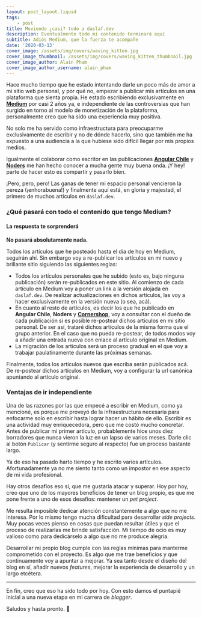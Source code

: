 ```yaml
---
layout: post_layout.liquid
tags:
    - post
title: Moviendo ¿casi? todo a daslaf.dev
description: Eventualmente todo mi contenido terminará aquí
subtitle: Adiós Medium, que la fuerza te acompañe
date: '2020-03-13'
cover_image: /assets/img/covers/waving_kitten.jpg
cover_image_thumbnail: /assets/img/covers/waving_kitten_thumbnail.jpg
cover_image_author: Alain Pham
cover_image_author_username: alain_pham
---
```


Hace mucho tiempo que he estado intentando darle un poco más de amor a mi sitio web personal, y por qué no, empezar a publicar mis artículos en una plataforma que sienta propia. He estado escribiendo exclusivamente en **[Medium](https://medium.com/@osmancea)** por casi 2 años ya, e independiente de las controversias que han surgido en torno al modelo de monetización de la plataforma, personalmente creo que ha sido una experiencia muy positiva.

No solo me ha servido como infraestructura para preocuparme exclusivamente de escribir y no de dónde hacerlo, sino que también me ha expuesto a una audiencia a la que hubiese sido difícil llegar por mis propios medios.

Igualmente el colaborar como escritor en las publicaciones **[Angular Chile](https://medium.com/angular-chile)** y **[Noders](https://medium.com/noders)** me han hecho conocer a mucha gente muy buena onda. ¡Y hey! parte de hacer esto es compartir y pasarlo bien.

¡Pero, pero, pero! Las ganas de tener mi espacio personal vencieron la pereza (¡enhorabuena!) y finalmente aquí está, en gloria y majestad, el primero de muchos artículos en `daslaf.dev`.

### ¿Qué pasará con todo el contenido que tengo Medium?
#### La respuesta te sorprenderá

**No pasará absolutamente nada.**

Todos los artículos que he posteado hasta el día de hoy en Medium, seguirán ahí. Sin embargo voy a re-publicar los artículos en mi nuevo y brillante sitio siguiendo las siguientes reglas:

- Todos los artículos personales que he subido (esto es, bajo ninguna publicación) serán re-publicados en este sitio. Al comienzo de cada artículo en Medium voy a poner un link a la versión alojada en `daslaf.dev`. De realizar actualizaciones en dichos artículos, las voy a hacer exclusivamente en la versión nueva (o sea, acá).
- En cuanto al resto de artículos, es decir los que he publicado en **Angular Chile**, **Noders** y **[Cornershop](https://tech.cornershop.io/)**, voy a consultar con el dueño de cada publicación si es posible re-postear dichos artículos en mi sitio personal. De ser así, trataré dichos artículos de la misma forma que el grupo anterior. En el caso que no pueda re-postear, de todos modos voy a añadir una entrada nueva con enlace al artículo original en Medium.
- La migración de los artículos será un proceso gradual en el que voy a trabajar paulatinamente durante las próximas semanas.

Finalmente, todos los artículos nuevos que escriba serán publicados acá. De re-postear dichos artículos en Medium, voy a configurar la url canónica apuntando al artículo original.

### Ventajas de ir independiente

Una de las razones por las que empecé a escribir en Medium, como ya mencioné, es porque me proveyó de la infraestructura necesaria para enfocarme solo en escribir hasta lograr hacer un hábito de ello. Escribir es una actividad muy enriquecedora, pero que me costó mucho concretar. Antes de publicar mi primer artículo, probablemente hice unos diez borradores que nunca vieron la luz en un lapso de varios meses. Darle clic al botón `Publicar` (y sentirme seguro al respecto) fue un proceso bastante largo.

Ya de eso ha pasado harto tiempo y he escrito varios artículos. Afortunadamente ya no me siento tanto como un impostor en ese aspecto de mi vida profesional.

Hay otros desafíos eso sí, que me gustaría atacar y superar. Hoy por hoy, creo que uno de los mayores beneficios de tener un blog propio, es que me pone frente a uno de esos desafíos: mantener un _pet project_.

Me resulta imposible dedicar atención constantemente a algo que no me interesa. Por lo mismo tengo mucha dificultad para desarrollar _side projects_. Muy pocas veces pienso en cosas que puedan resultar útiles y que el proceso de realizarlas me brinde satisfacción. Mi tiempo de ocio es muy valioso como para dedicárselo a algo que no me produce alegría.

Desarrollar mi propio blog cumple con las reglas mínimas para manterme comprometido con el proyecto. Es algo que me trae beneficios y que continuamente voy a apuntar a mejorar. Ya sea tanto desde el diseño del blog en sí, añadir nuevos _features_, mejorar la experiencia de desarrollo y un largo etcétera.

---

En fin, creo que eso ha sido todo por hoy. Con esto damos el puntapié inicial a una nueva etapa en mi carrera de _blogger_.

Saludos y hasta pronto. 👋
